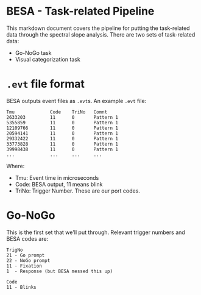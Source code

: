 # BESA - Task-related Pipeline

This markdown document covers the pipeline for putting the task-related data through the spectral slope analysis. There are two sets of task-related data:
- Go-NoGo task
- Visual categorization task

# `.evt` file format
BESA outputs event files as `.evt`s. An example `.evt` file:
```
Tmu             Code    TriNo   Comnt
2633203         11      0       Pattern 1
5355859         11      0       Pattern 1
12109766        11      0       Pattern 1
20594141        11      0       Pattern 1
29332422        11      0       Pattern 1
33773828        11      0       Pattern 1
39998438        11      0       Pattern 1
...             ...     ...     ...
```

Where:
- Tmu: Event time in microseconds
- Code: BESA output, 11 means blink
- TriNo: Trigger Number. These are our port codes.

# Go-NoGo
This is the first set that we'll put through. Relevant trigger numbers and BESA codes are:
```
TrigNo
21 - Go prompt
22 - NoGo prompt
11 - Fixation
1  - Response (but BESA messed this up)

Code
11 - Blinks
```

